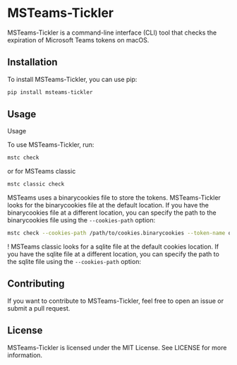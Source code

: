 # MSTeams-Tickler

MSTeams-Tickler is a command-line interface (CLI) tool that checks the expiration of Microsoft Teams tokens on macOS.


## Installation

To install MSTeams-Tickler, you can use pip:

```bash
pip install msteams-tickler
```

## Usage
Usage

To use MSTeams-Tickler, run:

```bash
mstc check
```

or for MSTeams classic 
```bash
mstc classic check
```

MSTeams uses a binarycookies file to store the tokens.  MSTeams-Tickler looks for the binarycookies file at the default location.
If you have the binarycookies file at a different location, you can specify the path to the binarycookies file using the `--cookies-path` option:

```bash
mstc check --cookies-path /path/to/cookies.binarycookies --token-name other_token
```
! MSTeams classic looks for a sqlite file at the default cookies location.  If you have the sqlite file at a different location,
you can specify the path to the sqlite file using the `--cookies-path` option:

## Contributing
If you want to contribute to MSTeams-Tickler, feel free to open an issue or submit a pull request.  

## License

MSTeams-Tickler is licensed under the MIT License. See LICENSE for more information.
